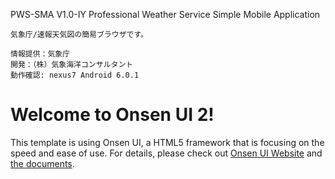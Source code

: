 PWS-SMA V1.0-IY
    Professional Weather Service
    Simple Mobile Application

    気象庁/速報天気図の簡易ブラウザです。

    情報提供：気象庁
    開発：（株）気象海洋コンサルタント
    動作確認: nexus7 Android 6.0.1


# Welcome to Onsen UI 2!

This template is using Onsen UI, a HTML5 framework that is focusing on the speed and ease of use.
For details, please check out [Onsen UI Website](http://onsenui.io) and [the documents](http://onsenui.io/v2/).
